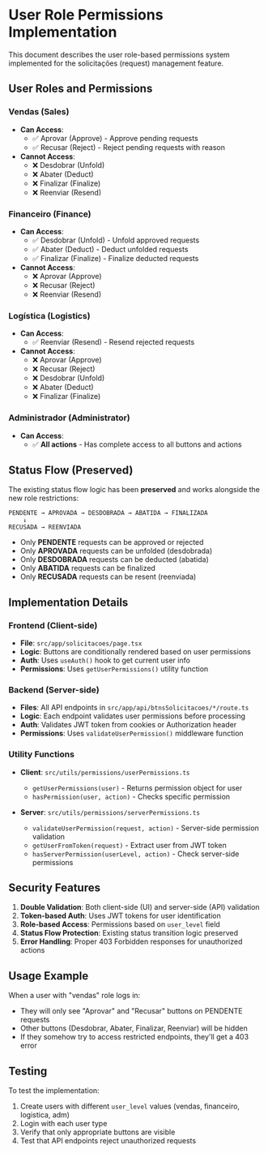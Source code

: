 # User Role Permissions Implementation

This document describes the user role-based permissions system implemented for the solicitações (request) management feature.

## User Roles and Permissions

### Vendas (Sales)
- **Can Access**: 
  - ✅ Aprovar (Approve) - Approve pending requests
  - ✅ Recusar (Reject) - Reject pending requests with reason
- **Cannot Access**:
  - ❌ Desdobrar (Unfold)
  - ❌ Abater (Deduct)
  - ❌ Finalizar (Finalize)
  - ❌ Reenviar (Resend)

### Financeiro (Finance)
- **Can Access**:
  - ✅ Desdobrar (Unfold) - Unfold approved requests
  - ✅ Abater (Deduct) - Deduct unfolded requests
  - ✅ Finalizar (Finalize) - Finalize deducted requests
- **Cannot Access**:
  - ❌ Aprovar (Approve)
  - ❌ Recusar (Reject)
  - ❌ Reenviar (Resend)

### Logística (Logistics)
- **Can Access**:
  - ✅ Reenviar (Resend) - Resend rejected requests
- **Cannot Access**:
  - ❌ Aprovar (Approve)
  - ❌ Recusar (Reject)
  - ❌ Desdobrar (Unfold)
  - ❌ Abater (Deduct)
  - ❌ Finalizar (Finalize)

### Administrador (Administrator)
- **Can Access**:
  - ✅ **All actions** - Has complete access to all buttons and actions

## Status Flow (Preserved)

The existing status flow logic has been **preserved** and works alongside the new role restrictions:

```
PENDENTE → APROVADA → DESDOBRADA → ABATIDA → FINALIZADA
    ↓
RECUSADA → REENVIADA
```

- Only **PENDENTE** requests can be approved or rejected
- Only **APROVADA** requests can be unfolded (desdobrada)
- Only **DESDOBRADA** requests can be deducted (abatida)
- Only **ABATIDA** requests can be finalized
- Only **RECUSADA** requests can be resent (reenviada)

## Implementation Details

### Frontend (Client-side)
- **File**: `src/app/solicitacoes/page.tsx`
- **Logic**: Buttons are conditionally rendered based on user permissions
- **Auth**: Uses `useAuth()` hook to get current user info
- **Permissions**: Uses `getUserPermissions()` utility function

### Backend (Server-side)
- **Files**: All API endpoints in `src/app/api/btnsSolicitacoes/*/route.ts`
- **Logic**: Each endpoint validates user permissions before processing
- **Auth**: Validates JWT token from cookies or Authorization header
- **Permissions**: Uses `validateUserPermission()` middleware function

### Utility Functions
- **Client**: `src/utils/permissions/userPermissions.ts`
  - `getUserPermissions(user)` - Returns permission object for user
  - `hasPermission(user, action)` - Checks specific permission
  
- **Server**: `src/utils/permissions/serverPermissions.ts`
  - `validateUserPermission(request, action)` - Server-side permission validation
  - `getUserFromToken(request)` - Extract user from JWT token
  - `hasServerPermission(userLevel, action)` - Check server-side permissions

## Security Features

1. **Double Validation**: Both client-side (UI) and server-side (API) validation
2. **Token-based Auth**: Uses JWT tokens for user identification
3. **Role-based Access**: Permissions based on `user_level` field
4. **Status Flow Protection**: Existing status transition logic preserved
5. **Error Handling**: Proper 403 Forbidden responses for unauthorized actions

## Usage Example

When a user with "vendas" role logs in:
- They will only see "Aprovar" and "Recusar" buttons on PENDENTE requests
- Other buttons (Desdobrar, Abater, Finalizar, Reenviar) will be hidden
- If they somehow try to access restricted endpoints, they'll get a 403 error

## Testing

To test the implementation:
1. Create users with different `user_level` values (vendas, financeiro, logistica, adm)
2. Login with each user type
3. Verify that only appropriate buttons are visible
4. Test that API endpoints reject unauthorized requests
